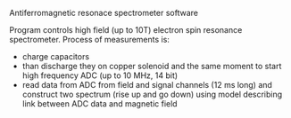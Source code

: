 Antiferromagnetic resonace spectrometer software

 Program controls high field (up to 10T) electron spin resonance spectrometer. Process of measurements is: 
 - charge capacitors 
 - than discharge they on copper solenoid and the same moment to start high frequency ADC (up to 10 MHz, 14 bit)
 - read data from ADC from field and signal channels (12 ms long) and construct two spectrum (rise up and go down) using model describing link 
   between ADC data and magnetic field 
